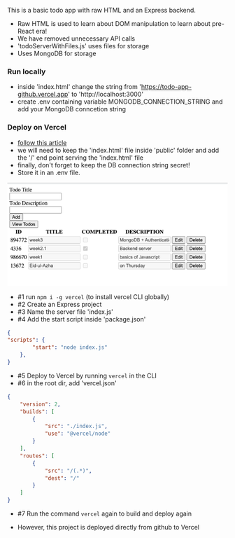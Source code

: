 This is a basic todo app with raw HTML and an Express backend. 
- Raw HTML is used to learn about DOM manipulation to learn about pre-React era!
- We have removed unnecessary API calls  
- 'todoServerWithFiles.js' uses files for storage
- Uses MongoDB for storage

### Run locally
- inside 'index.html' change the string 
from 'https://todo-app-github.vercel.app'
to 'http://localhost:3000'
- create .env containing variable MONGODB_CONNECTION_STRING and add your MongoDB conncetion string

### Deploy on Vercel
- [follow this article](https://andrewbaisden.medium.com/how-to-deploy-a-node-express-app-to-vercel-6fa567a041e2)
- we will need to keep the 'index.html' file inside 'public' folder
and add the '/' end point serving the 'index.html' file
- finally, don't forget to keep the DB connection string secret!
- Store it in an .env file. 

![screenshot](./view.png)


- #1 run ```npm i -g vercel``` (to install vercel CLI globally)
- #2 Create an Express project
- #3 Name the server file 'index.js'
- #4 Add the start script inside 'package.json'
```json 
{
"scripts": {
        "start": "node index.js"
    },
}
```

- #5 Deploy to Vercel by running ```vercel``` in the CLI
- #6 in the root dir, add 'vercel.json'

```json
{
    "version": 2,
    "builds": [
        {
            "src": "./index.js",
            "use": "@vercel/node"
        }
    ],
    "routes": [
        {
            "src": "/(.*)",
            "dest": "/"
        }
    ]
}
```

- #7 Run the command ```vercel``` again to build and deploy again

- However, this project is deployed directly from github to Vercel
